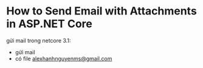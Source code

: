 # How to Send Email with Attachments in ASP.NET Core
gửi mail trong netcore 3.1:
- gửi mail
- có file
alexhanhnguyenms@gmail.com
